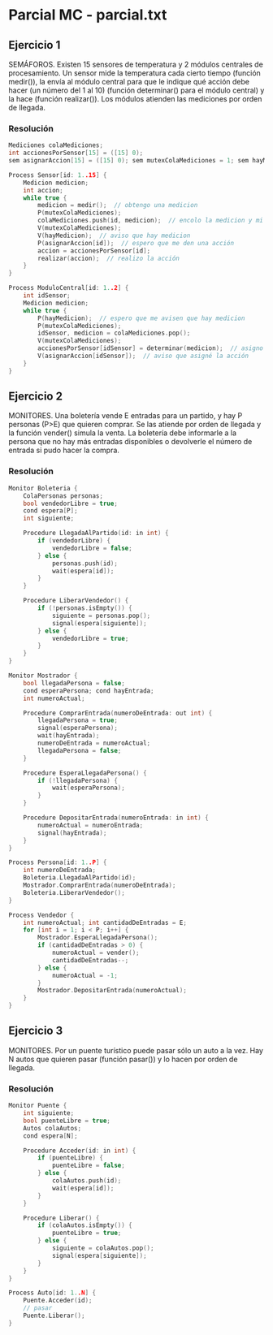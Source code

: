 # Parcial MC - parcial.txt

## Ejercicio 1

SEMÁFOROS. Existen 15 sensores de temperatura y 2 módulos centrales de procesamiento. Un sensor mide la temperatura cada cierto tiempo (función medir()), la envía al módulo central para que le indique qué acción debe hacer (un número del 1 al 10) (función determinar() para el módulo central) y la hace (función realizar()). Los módulos atienden las mediciones por orden de llegada.

### Resolución

```c
Mediciones colaMediciones;
int accionesPorSensor[15] = ([15] 0);
sem asignarAccion[15] = ([15] 0); sem mutexColaMediciones = 1; sem hayMedicion = 0; 

Process Sensor[id: 1..15] {
    Medicion medicion;
    int accion;
    while true {
        medicion = medir();  // obtengo una medicion
        P(mutexColaMediciones);
        colaMediciones.push(id, medicion);  // encolo la medicion y mi id
        V(mutexColaMediciones);
        V(hayMedicion);  // aviso que hay medicion
        P(asignarAccion[id]);  // espero que me den una acción
        accion = accionesPorSensor[id];
        realizar(accion);  // realizo la acción
    }
}

Process ModuloCentral[id: 1..2] {
    int idSensor;
    Medicion medicion;
    while true {
        P(hayMedicion);  // espero que me avisen que hay medicion
        P(mutexColaMediciones);
        idSensor, medicion = colaMediciones.pop();
        V(mutexColaMediciones);
        accionesPorSensor[idSensor] = determinar(medicion);  // asigno una acción
        V(asignarAccion[idSensor]);  // aviso que asigné la acción
    }
}
```

## Ejercicio 2

MONITORES. Una boletería vende E entradas para un partido, y hay P personas (P>E) que quieren comprar. Se las atiende por orden de llegada y la función vender() simula la venta. La boletería debe informarle a la persona que no hay más entradas disponibles o devolverle el número de entrada si pudo hacer la compra.

### Resolución

```c
Monitor Boleteria {
    ColaPersonas personas;
    bool vendedorLibre = true;
    cond espera[P];
    int siguiente;

    Procedure LlegadaAlPartido(id: in int) {
        if (vendedorLibre) {
            vendedorLibre = false;
        } else {
            personas.push(id);
            wait(espera[id]);
        }
    }

    Procedure LiberarVendedor() {
        if (!personas.isEmpty()) {
            siguiente = personas.pop();
            signal(espera[siguiente]);
        } else {
            vendedorLibre = true;
        }
    }
}

Monitor Mostrador {
    bool llegadaPersona = false;
    cond esperaPersona; cond hayEntrada;
    int numeroActual;

    Procedure ComprarEntrada(numeroDeEntrada: out int) {
        llegadaPersona = true;
        signal(esperaPersona);
        wait(hayEntrada);
        numeroDeEntrada = numeroActual;
        llegadaPersona = false;
    }

    Procedure EsperaLlegadaPersona() {
        if (!llegadaPersona) {
            wait(esperaPersona);
        }
    }

    Procedure DepositarEntrada(numeroEntrada: in int) {
        numeroActual = numeroEntrada;
        signal(hayEntrada);
    }
}

Process Persona[id: 1..P] {
    int numeroDeEntrada;
    Boleteria.LlegadaAlPartido(id);
    Mostrador.ComprarEntrada(numeroDeEntrada);
    Boleteria.LiberarVendedor();
}

Process Vendedor {
    int numeroActual; int cantidadDeEntradas = E;
    for [int i = 1; i < P; i++] {
        Mostrador.EsperaLlegadaPersona();
        if (cantidadDeEntradas > 0) {
            numeroActual = vender();
            cantidadDeEntradas--;
        } else {
            numeroActual = -1;
        }
        Mostrador.DepositarEntrada(numeroActual);
    }
}
```

## Ejercicio 3

MONITORES. Por un puente turístico puede pasar sólo un auto a la vez. Hay N autos que quieren pasar (función pasar()) y lo hacen por orden de llegada.

### Resolución

```c
Monitor Puente {
    int siguiente;
    bool puenteLibre = true;
    Autos colaAutos;
    cond espera[N];

    Procedure Acceder(id: in int) {
        if (puenteLibre) {
            puenteLibre = false;
        } else {
            colaAutos.push(id);
            wait(espera[id]);
        }
    }

    Procedure Liberar() {
        if (colaAutos.isEmpty()) {
            puenteLibre = true;
        } else {
            siguiente = colaAutos.pop();
            signal(espera[siguiente]);
        }
    }
}

Process Auto[id: 1..N] {
    Puente.Acceder(id);
    // pasar
    Puente.Liberar();
}
```